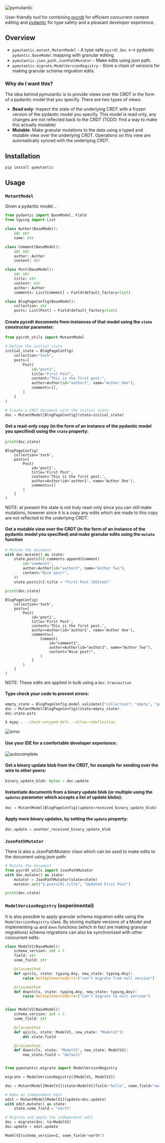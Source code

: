 ![pymutantic](logo.png)

User-friendly tool for combining [pycrdt](https://github.com/jupyter-server/pycrdt) for efficient concurrent content editing and [pydantic](https://docs.pydantic.dev/latest/) for type safety and a pleasant developer experience.


## Overview

* `pymutantic.mutant.MutantModel` - A type safe `pycrdt.Doc` ⟷ pydantic `pydantic.BaseModel` mapping with granular editing.
* `pymutantic.json_path.JsonPathMutator` - Make edits using json path.
* `pymutantic.migrate.ModelVersionRegistry` - Store a chain of versions for making granular schema migration edits.

### Why do I want this?

The idea behind pymutantic is to provide views over the CRDT in the form of a pydantic model that you specify. There are two types of views:

* **Read only**: Inspect the state of the underlying CRDT with a frozen version of the pydantic model you specify. This model is read only, any changes are not reflected back to the CRDT (TODO: find a way to make this actually mutable)
* **Mutable**: Make granular mutations to the data using a typed and mutable view over the underlying CRDT. Operations on this view are automatically synced with the underlying CRDT. 

## Installation

```bash
pip install pymutantic
```

## Usage

### `MutantModel`

Given a pydantic model...

```python
from pydantic import BaseModel, Field
from typing import List

class Author(BaseModel):
    id: str
    name: str

class Comment(BaseModel):
    id: str
    author: Author
    content: str

class Post(BaseModel):
    id: str
    title: str
    content: str
    author: Author
    comments: List[Comment] = Field(default_factory=list)

class BlogPageConfig(BaseModel):
    collection: str
    posts: List[Post] = Field(default_factory=list)
```

#### Create pycrdt documents from instances of that model using the `state` constructor parameter:

```python
from pycrdt_utils import MutantModel

# Define the initial state
initial_state = BlogPageConfig(
    collection="tech",
    posts=[
        Post(
            id="post1",
            title="First Post",
            content="This is the first post.",
            author=Author(id="author1", name="Author One"),
            comments=[],
        )
    ]
)

# Create a CRDT document with the initial state
doc = MutantModel[BlogPageConfig](state=initial_state)
```

#### Get a read-only copy (in the form of an instance of the pydantic model you specified) using the `state` property:

```python
print(doc.state)
```

```text
BlogPageConfig(
    collection='tech',
    posts=[
        Post(
            id='post1',
            title='First Post',
            content='This is the first post.',
            author=Author(id='author1', name='Author One'),
            comments=[]
        )
    ]
)
```

NOTE: at present the state is not truly read-only since you can still make mutations, however since it is a copy any
edits which are made to this copy are not reflected to the underlying CRDT.

#### Get a mutable view over the CRDT (in the form of an instance of the pydantic model you specified) and make granular edits using the `mutate` function

```python
# Mutate the document
with doc.mutate() as state:
    state.posts[0].comments.append(Comment(
        id="comment1",
        author=Author(id="author2", name="Author Two"),
        content="Nice post!",
    ))
    state.posts[0].title = "First Post (Edited)"

print(doc.state)
```

```
BlogPageConfig(
    collection='tech',
    posts=[
        Post(
            id='post1',
            title='First Post',
            content='This is the first post.',
            author=Author(id='author1', name='Author One'),
            comments=[
                Comment(
                    id="comment1",
                    author=Author(id="author2", name="Author Two"),
                    content="Nice post!",
                )
            ]
        )
    ]
)
```

NOTE: These edits are applied in bulk using a `Doc.transaction`

#### Type check your code to prevent errors: 

```python
empty_state = BlogPageConfig.model_validate({"collection": "empty", "posts": []})
doc = MutantModel[BlogPageConfig](state=empty_state)
doc.state.psts
```

```bash
$ mypy . --check-untyped-defs --allow-redefinition
```

![error](error.png)

#### Use your IDE for a comfortable developer experience:

![autocomplete](autocomplete.png)

#### Get a binary update blob from the CRDT, for example for sending over the wire to other peers:

```python
binary_update_blob: bytes = doc.update
```

#### Instantiate documents from a binary update blob (or multiple using the `updates` parameter which accepts a list of update blobs):

```python
doc = MutantModel[BlogPageConfig](update=received_binary_update_blob)    
```

#### Apply more binary updates, by setting the `update` property:

```python
doc.update = another_received_binary_update_blob
```

### `JsonPathMutator`

There is also a JsonPathMutator class which can be used to make edits to the document using json path:

```python
# Mutate the document
from pycrdt_utils import JsonPathMutator
with doc.mutate() as state:
    mutator = JsonPathMutator(state=state)
    mutator.set("$.posts[0].title", "Updated First Post")

print(doc.state)
```

### `ModelVersionRegistry` (experimental)

It is also possible to apply granular schema migration edits using the `ModelVersionRegistry` class. By storing multiple versions of a Model and implementing `up` and `down` functions (which in fact are making granular migrations) schema migrations can also be synchronized with other concurrent edits:

```python
class ModelV1(BaseModel):
    schema_version: int = 1
    field: str
    some_field: str

    @classmethod
    def up(cls, state: typing.Any, new_state: typing.Any):
        raise NotImplementedError("can't migrate from null version")

    @classmethod
    def down(cls, state: typing.Any, new_state: typing.Any):
        raise NotImplementedError("can't migrate to null version")


class ModelV2(BaseModel):
    schema_version: int = 2
    some_field: str

    @classmethod
    def up(cls, state: ModelV1, new_state: "ModelV2"):
        del state.field

    @classmethod
    def down(cls, state: "ModelV2", new_state: ModelV1):
        new_state.field = "default"


from pymutantic.migrate import ModelVersionRegistry

migrate = ModelVersionRegistry([ModelV1, ModelV2])

doc = MutantModel[ModelV1](state=ModelV1(field="hello", some_field="world"))

# Make an independent edit
edit = MutantModel[ModelV1](update=doc.update)
with edit.mutate() as state:
    state.some_field = "earth"

# Migrate and apply the independent edit
doc = migrate(doc, to=ModelV2)
doc.update = edit.update
```

```text
ModelV2(schema_version=2, some_field='earth')
```